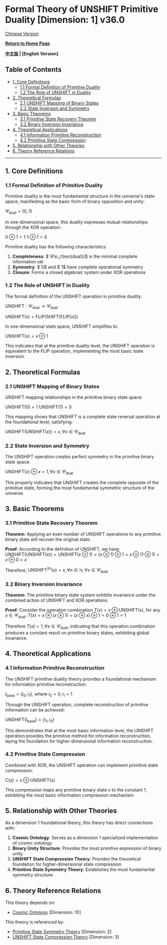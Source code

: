 # Formal Theory of UNSHIFT Primitive Duality [Dimension: 1] v36.0

[Chinese Version](formal_theory_unshift_primitive_duality.md)

**[Return to Home Page](../README_en.md)**

**[中文版](formal_theory_unshift_primitive_duality.md) | [English Version]**

## Table of Contents

- [1. Core Definitions](#1-core-definitions)
  - [1.1 Formal Definition of Primitive Duality](#11-formal-definition-of-primitive-duality)
  - [1.2 The Role of UNSHIFT in Duality](#12-the-role-of-unshift-in-duality)
- [2. Theoretical Formulas](#2-theoretical-formulas)
  - [2.1 UNSHIFT Mapping of Binary States](#21-unshift-mapping-of-binary-states)
  - [2.2 State Inversion and Symmetry](#22-state-inversion-and-symmetry)
- [3. Basic Theorems](#3-basic-theorems)
  - [3.1 Primitive State Recovery Theorem](#31-primitive-state-recovery-theorem)
  - [3.2 Binary Inversion Invariance](#32-binary-inversion-invariance)
- [4. Theoretical Applications](#4-theoretical-applications)
  - [4.1 Information Primitive Reconstruction](#41-information-primitive-reconstruction)
  - [4.2 Primitive State Compression](#42-primitive-state-compression)
- [5. Relationship with Other Theories](#5-relationship-with-other-theories)
- [6. Theory Reference Relations](#6-theory-reference-relations)

---

## 1. Core Definitions

### 1.1 Formal Definition of Primitive Duality

Primitive duality is the most fundamental structure in the universe's state space, manifesting as the basic form of binary opposition and unity:

$`\Psi_{\text{dual}} = \{0, 1\}`$

In one-dimensional space, this duality expresses mutual relationships through the XOR operation:

$`0 \oplus 1 = 1`$
$`1 \oplus 1 = 0`$

Primitive duality has the following characteristics:
1. **Completeness**: $`\Psi_{\text{dual}}$ is the minimal complete information set
2. **Symmetry**: $`0$ and $`1$ have complete operational symmetry
3. **Closure**: Forms a closed algebraic system under XOR operations

### 1.2 The Role of UNSHIFT in Duality

The formal definition of the UNSHIFT operation in primitive duality:

$`\text{UNSHIFT}: \Psi_{\text{dual}} \rightarrow \Psi_{\text{dual}}`$

$`\text{UNSHIFT}(x) = \text{FLIP}(\text{SHIFT}(\text{FLIP}(x)))`$

In one-dimensional state space, UNSHIFT simplifies to:

$`\text{UNSHIFT}(x) = x \oplus 1`$

This indicates that at the primitive duality level, the UNSHIFT operation is equivalent to the FLIP operation, implementing the most basic state inversion.

## 2. Theoretical Formulas

### 2.1 UNSHIFT Mapping of Binary States

UNSHIFT mapping relationships in the primitive binary state space:

$`\text{UNSHIFT}(0) = 1`$
$`\text{UNSHIFT}(1) = 0`$

This mapping shows that UNSHIFT is a complete state reversal operation at the foundational level, satisfying:

$`\text{UNSHIFT}(\text{UNSHIFT}(x)) = x, \forall x \in \Psi_{\text{dual}}`$

### 2.2 State Inversion and Symmetry

The UNSHIFT operation creates perfect symmetry in the primitive binary state space:

$`\text{UNSHIFT}(x) \oplus x = 1, \forall x \in \Psi_{\text{dual}}`$

This property indicates that UNSHIFT creates the complete opposite of the primitive state, forming the most fundamental symmetric structure of the universe.

## 3. Basic Theorems

### 3.1 Primitive State Recovery Theorem

**Theorem**: Applying an even number of UNSHIFT operations to any primitive binary state will recover the original state.

**Proof**:
According to the definition of UNSHIFT, we have:
$`\text{UNSHIFT}(\text{UNSHIFT}(x)) = \text{UNSHIFT}(x \oplus 1) = (x \oplus 1) \oplus 1 = x \oplus (1 \oplus 1) = x \oplus 0 = x`$

Therefore, $`\text{UNSHIFT}^{2n}(x) = x, \forall n \in \mathbb{N}, \forall x \in \Psi_{\text{dual}}`$

### 3.2 Binary Inversion Invariance

**Theorem**: The primitive binary state system exhibits invariance under the combined action of UNSHIFT and XOR operations.

**Proof**:
Consider the operation combination $`T(x) = x \oplus \text{UNSHIFT}(x)`$, for any $`x \in \Psi_{\text{dual}}`$:
$`T(x) = x \oplus (x \oplus 1) = (x \oplus x) \oplus 1 = 0 \oplus 1 = 1`$

Therefore $`T(x) = 1, \forall x \in \Psi_{\text{dual}}`$, indicating that this operation combination produces a constant result on primitive binary states, exhibiting global invariance.

## 4. Theoretical Applications

### 4.1 Information Primitive Reconstruction

The UNSHIFT primitive duality theory provides a foundational mechanism for information primitive reconstruction:

$`I_{\text{base}} = \{i_0, i_1\}`$, where $`i_0 = 0, i_1 = 1`$

Through the UNSHIFT operation, complete reconstruction of primitive information can be achieved:

$`\text{UNSHIFT}(I_{\text{base}}) = \{i_1, i_0\}`$

This demonstrates that at the most basic information level, the UNSHIFT operation provides the primitive method for information reconstruction, laying the foundation for higher-dimensional information reconstruction.

### 4.2 Primitive State Compression

Combined with XOR, the UNSHIFT operation can implement primitive state compression:

$`C(x) = x \oplus \text{UNSHIFT}(x)`$

This compression maps any primitive binary state $`x`$ to the constant 1, exhibiting the most basic information compression mechanism.

## 5. Relationship with Other Theories

As a dimension 1 foundational theory, this theory has direct connections with:

1. **Cosmic Ontology**: Serves as a dimension 1 specialized implementation of cosmic ontology
2. **Binary Unity Structure**: Provides the most primitive expression of binary unity
3. **UNSHIFT State Compression Theory**: Provides the theoretical foundation for higher-dimensional state compression
4. **Primitive State Symmetry Theory**: Establishes the most fundamental symmetry structure

## 6. Theory Reference Relations

This theory depends on:
- [Cosmic Ontology](formal_theory_cosmic_ontology_en.md) [Dimension: 10]

This theory is referenced by:
- [Primitive State Symmetry Theory](formal_theory_primitive_state_symmetry_en.md) [Dimension: 2]
- [UNSHIFT State Compression Theory](formal_theory_unshift_state_compression_en.md) [Dimension: 3] 